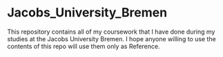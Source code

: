 # Jacobs_University_Bremen
This repository contains all of my coursework that I have done during my studies at the Jacobs University Bremen. I hope anyone willing to use the contents of this repo will use them only as Reference.
